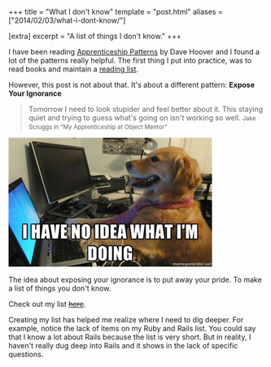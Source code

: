 +++
title = "What I don't know"
template = "post.html"
aliases = ["2014/02/03/what-i-dont-know/"]

[extra]
excerpt = "A list of things I don't know."
+++

I have been reading [Apprenticeship Patterns](https://www.amazon.com/Apprenticeship-Patterns-Guidance-Aspiring-Craftsman/dp/0596518382) by Dave Hoover and I found a lot of the patterns really helpful. The first thing I put into practice, was to read books and maintain a [reading list](http://phansch.net/reading/).

However, this post is not about that. It's about a different pattern: **Expose Your Ignorance**

> Tomorrow I need to look stupider and feel better about it. This staying quiet and trying to guess what's going on isn't working so well.
> <small>Jake Scruggs in "My Apprenticeship at Object Mentor"</small>

<img src="/assets/images/posts/2014-02-03-things-i-dont-know/dog.jpg" class="img-thumbnail" alt="project screenshot" />

The idea about exposing your ignorance is to put away your pride. To make a list of things you don't know.

Check out my list ~~[here](#)~~.

Creating my list has helped me realize where I need to dig deeper. For example, notice the lack of items on my Ruby and Rails list. You could say that I know a lot about Rails because the list is very short. But in reality, I  haven't really dug deep into Rails and it shows in the lack of specific questions.
